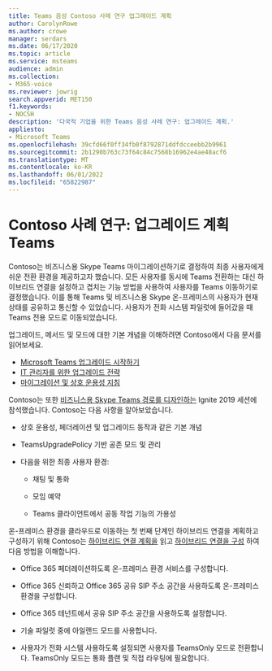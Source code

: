 ```yaml
---
title: Teams 음성 Contoso 사례 연구 업그레이드 계획
author: CarolynRowe
ms.author: crowe
manager: serdars
ms.date: 06/17/2020
ms.topic: article
ms.service: msteams
audience: admin
ms.collection:
- M365-voice
ms.reviewer: jowrig
search.appverid: MET150
f1.keywords:
- NOCSH
description: '다국적 기업을 위한 Teams 음성 사례 연구: 업그레이드 계획.'
appliesto:
- Microsoft Teams
ms.openlocfilehash: 39cfd66f0ff34fb0f8792871ddfdcceebb2b9961
ms.sourcegitcommit: 2b1290b763c73f64c84c7568b16962e4ae48acf6
ms.translationtype: MT
ms.contentlocale: ko-KR
ms.lasthandoff: 06/01/2022
ms.locfileid: "65822987"
---
```

# <a name="contoso-case-study-teams-upgrade-plan"></a>Contoso 사례 연구: 업그레이드 계획 Teams

Contoso는 비즈니스용 Skype Teams 마이그레이션하기로 결정하여 최종 사용자에게 쉬운 전환 환경을 제공하고자 했습니다. 모든 사용자를 동시에 Teams 전환하는 대신 하이브리드 연결을 설정하고 겹치는 기능 방법을 사용하여 사용자를 Teams 이동하기로 결정했습니다. 이를 통해 Teams 및 비즈니스용 Skype 온-프레미스의 사용자가 현재 상태를 공유하고 통신할 수 있었습니다. 사용자가 전화 시스템 파일럿에 들어갔을 때 Teams 전용 모드로 이동되었습니다.

업그레이드, 메서드 및 모드에 대한 기본 개념을 이해하려면 Contoso에서 다음 문서를 읽어보세요.

- [Microsoft Teams 업그레이드 시작하기](upgrade-start-here.md)
- [IT 관리자를 위한 업그레이드 전략](upgrade-to-teams-on-prem-implement.md) 
- [마이그레이션 및 상호 운용성 지침](migration-interop-guidance-for-teams-with-skype.md)
 
Contoso는 또한 [비즈니스용 Skype Teams 경로를 디자인하는](https://myignite.microsoft.com/archives/IG20-OD251) Ignite 2019 세션에 참석했습니다. Contoso는 다음 사항을 알아보았습니다.

- 상호 운용성, 페더레이션 및 업그레이드 동작과 같은 기본 개념 

- TeamsUpgradePolicy 기반 공존 모드 및 관리 

- 다음을 위한 최종 사용자 환경: 

  - 채팅 및 통화 

  - 모임 예약 

  - Teams 클라이언트에서 공동 작업 기능의 가용성 

온-프레미스 환경을 클라우드로 이동하는 첫 번째 단계인 하이브리드 연결을 계획하고 구성하기 위해 Contoso는 [하이브리드 연결 계획을](/SkypeForBusiness/hybrid/plan-hybrid-connectivity) 읽고 [하이브리드 연결을 구성](/SkypeForBusiness/hybrid/configure-hybrid-connectivity) 하여 다음 방법을 이해합니다. 

  - Office 365 페더레이션하도록 온-프레미스 환경 서비스를 구성합니다. 

  - Office 365 신뢰하고 Office 365 공유 SIP 주소 공간을 사용하도록 온-프레미스 환경을 구성합니다. 

  - Office 365 테넌트에서 공유 SIP 주소 공간을 사용하도록 설정합니다.

  - 기술 파일럿 중에 아일랜드 모드를 사용합니다.

  - 사용자가 전화 시스템 사용하도록 설정되면 사용자를 TeamsOnly 모드로 전환합니다. TeamsOnly 모드는 통화 플랜 및 직접 라우팅에 필요합니다.

